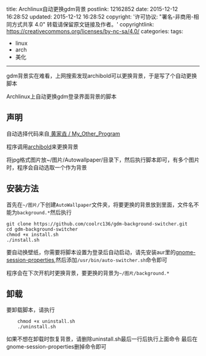 title: Archlinux自动更换gdm背景
postlink: 12162852
date: 2015-12-12 16:28:52
updated: 2015-12-12 16:28:52
copyright: '许可协议: "署名-非商用-相同方式共享 4.0" 转载请保留原文链接及作者。'
copyrightlink: https://creativecommons.org/licenses/by-nc-sa/4.0/
categories:
tags:
- linux
- arch
- 美化
---

gdm背景实在难看，上网搜索发现archibold可以更换背景，于是写了个自动更换脚本

Archlinux上自动更换gdm登录界面背景的脚本
## 声明
自动选择代码来自[ 黄家垚 / My_Other_Program ](http://git.oschina.net/aliendata/My_Other_Program/tree/master/gnome_background_switcher)

程序调用[archibold](http://archibold.io)来更换背景
<!--more-->

将jpg格式图片放~/图片/Autowallpaper/目录下，然后执行脚本即可，有多个图片时，程序会自动选取一个作为背景
## 安装方法
首先在`~/图片/`下创建`AutoWallpaper`文件夹，将要更换的背景放到里面，文件名不能为`background.*`然后执行

    git clone https://github.com/coolrc136/gdm-background-switcher.git
    cd gdm-background-switcher
    chmod +x install.sh
    ./install.sh

要自动换壁纸，你需要将脚本设置为登录后自动启动，请先安装aur里的[gnome-session-properties](https://aur.archlinux.org/packages/gnome-session-properties/),然后添加`/usr/bin/auto-switcher.sh`命令即可

程序会在下次开机时更换背景，要更换的背景为`~/图片/background.*`
## 卸载
要卸载脚本，请执行

        chmod +x uninstall.sh
        ./uninstall.sh

如果不想在卸载时恢复背景，请删除uninstall.sh最后一行后执行上面命令
最后在gnome-session-properties删掉命令即可
